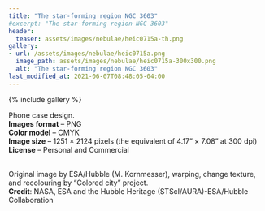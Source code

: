 ```yaml
---
title: "The star-forming region NGC 3603"
#excerpt: "The star-forming region NGC 3603"
header:
  teaser: assets/images/nebulae/heic0715a-th.png
gallery:
- url: /assets/images/nebulae/heic0715a.png
  image_path: assets/images/nebulae/heic0715a-300x300.png
  alt: "The star-forming region NGC 3603"
last_modified_at: 2021-06-07T08:48:05-04:00
---
```


{% include gallery %}

Phone case design.<br/>
**Images format** – PNG<br/>
**Color model** – CMYK<br/>
**Image size** – 1251 × 2124 pixels (the equivalent of 4.17” × 7.08” at 300 dpi)<br/>
**License** – Personal and Commercial<br/><br/>

Original image by ESA/Hubble (M. Kornmesser), warping, change texture, and recolouring by “Colored city” project.<br/>
**Credit**: NASA, ESA and the Hubble Heritage (STScI/AURA)-ESA/Hubble Collaboration